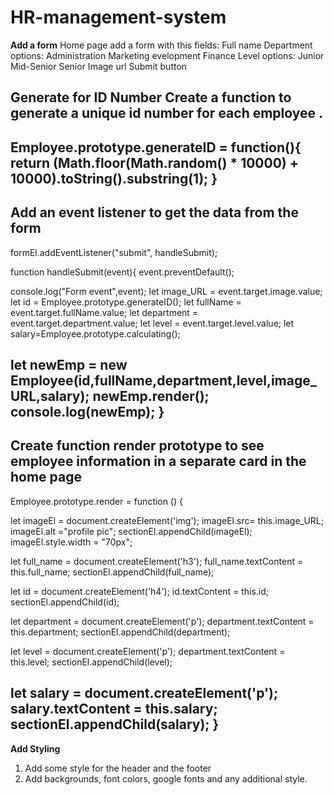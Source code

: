 # HR-management-system

**Add a form**
Home page
   add a form with this fields:
    Full name
    Department options:
       Administration
       Marketing
       evelopment
       Finance
    Level  options:
       Junior
       Mid-Senior
       Senior
       Image url
    Submit button

**Generate for ID Number**
Create a function to generate a unique id number for each employee .
---
Employee.prototype.generateID = function(){
 return (Math.floor(Math.random() * 10000) + 10000).toString().substring(1);
}
---

**Add an event listener to get the data from the form**
---
formEl.addEventListener("submit", handleSubmit);

function handleSubmit(event){
    event.preventDefault();

   console.log("Form event",event);
  let image_URL = event.target.image.value;
  let id = Employee.prototype.generateID();
  let fullName = event.target.fullName.value;
  let department = event.target.department.value;
  let level = event.target.level.value;
  let salary=Employee.prototype.calculating();

  let newEmp = new Employee(id,fullName,department,level,image_URL,salary);
  newEmp.render();
  console.log(newEmp);
}
---

**Create function render prototype to see employee information in a separate card in the home page**
---
Employee.prototype.render = function () {

 let imageEl = document.createElement('img');
 imageEl.src= this.image_URL;
 imageEl.alt ="profile pic";
 sectionEl.appendChild(imageEl);
 imageEl.style.width = "70px";
   
 let full_name = document.createElement('h3');
 full_name.textContent = this.full_name;
 sectionEl.appendChild(full_name); 

 let id = document.createElement('h4');
 id.textContent = this.id;
 sectionEl.appendChild(id); 
 
 let department = document.createElement('p');
 department.textContent = this.department;
 sectionEl.appendChild(department);
 
 let level = document.createElement('p');
 department.textContent = this.level;
 sectionEl.appendChild(level);
 
 let salary = document.createElement('p');
 salary.textContent = this.salary;
 sectionEl.appendChild(salary);
}
---

**Add Styling**
1. Add some style for the header and the footer
2. Add backgrounds, font colors, google fonts and any additional style.